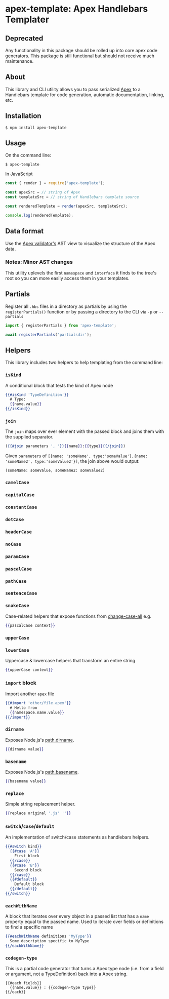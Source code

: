 # apex-template: Apex Handlebars Templater

## Deprecated

Any functionality in this package should be rolled up into core apex code generators. This package is still functional but should not receive much maintenance.

## About

This library and CLI utility allows you to pass serialized [Apex]() to a Handlebars template for code generation, automatic documentation, linking, etc.

## Installation

```shell
$ npm install apex-template
```

## Usage

On the command line:

```
$ apex-template
```

In JavaScript

```js
const { render } = require('apex-template');

const apexSrc = // string of Apex
const templateSrc = // string of Handlebars template source

const renderedTemplate = render(apexSrc, templateSrc);

console.log(renderedTemplate);
```

## Data format

Use the [Apex validator's](https://jsoverson.github.io/apex-validator/) AST view to visualize the structure of the Apex data.

### Notes: Minor AST changes

This utility uplevels the first `namespace` and `interface` it finds to the tree's root so you can more easily access them in your templates.

## Partials

Register all `.hbs` files in a directory as partials by using the `registerPartials()` function or by passing a directory to the CLI via `-p` or `--partials`

```js
import { registerPartials } from 'apex-template';

await registerPartials('partialsdir');
```

## Helpers

This library includes two helpers to help templating from the command line:

### `isKind`

A conditional block that tests the kind of Apex node

```hbs
{{#isKind 'TypeDefinition'}}
  # Type:
  {{name.value}}
{{/isKind}}
```

### `join`

The `join` maps over ever element with the passed block and joins them with the supplied separator.

```hbs
({{#join parameters ', '}}{{name}}:{{type}}{{/join}})
```

Given `parameters` of `[{name: 'someName', type:'someValue'},{name: 'someName2', type:'someValue2'}]`, the join above would output:

```
(someName: someValue, someName2: someValue2)
```

### `camelCase`

### `capitalCase`

### `constantCase`

### `dotCase`

### `headerCase`

### `noCase`

### `paramCase`

### `pascalCase`

### `pathCase`

### `sentenceCase`

### `snakeCase`

Case-related helpers that expose functions from [change-case-all](https://www.npmjs.com/package/change-case-all) e.g.

```hbs
{{pascalCase context}}
```

### `upperCase`

### `lowerCase`

Uppercase & lowercase helpers that transform an entire string

```hbs
{{upperCase context}}
```

### `import` block

Import another `apex` file

```hbs
{{#import 'other/file.apex'}}
  # Hello from
  {{namespace.name.value}}
{{/import}}
```

### `dirname`

Exposes Node.js's [path.dirname](https://nodejs.org/api/path.html#path_path_dirname_path).

```hbs
{{dirname value}}
```

### `basename`

Exposes Node.js's [path.basename](https://nodejs.org/api/path.html#path_path_dirname_path).

```hbs
{{basename value}}
```

### `replace`

Simple string replacement helper.

```hbs
{{replace original '.js' ''}}
```

### `switch`/`case`/`default`

An implementation of switch/case statements as handlebars helpers.

```hbs
{{#switch kind}}
  {{#case 'A'}}
    First block
  {{/case}}
  {{#case 'B'}}
    Second block
  {{/case}}
  {{#default}}
    Default block
  {{/default}}
{{/switch}}
```

### `eachWithName`

A block that iterates over every object in a passed list that has a `name` property equal to the passed name.
Used to iterate over fields or definitions to find a specific name

```hbs
{{#eachWithName definitions 'MyType'}}
  Some description specific to MyType
{{/eachWithName}}
```

### `codegen-type`

This is a partial code generator that turns a Apex type node (i.e. from a field or argument, not a TypeDefinition) back into a Apex string.

```
{{#each fields}}
  {{name.value}} : {{codegen-type type}}
{{/each}}
```
